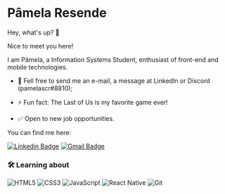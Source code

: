 # Pâmela Resende


Hey, what's up? &#x1F64B;

Nice to meet you here!

I am Pâmela, a Information Systems Student, enthusiast of front-end and mobile technologies.

- 💬 Fell free to send me an e-mail, a message at LinkedIn or Discord (pamelascr#8810);

- ⚡ Fun fact: The Last of Us is my favorite game ever!

- &#9989; Open to new job opportunities.

You can find me here:
 
[![Linkedin Badge](https://img.shields.io/badge/-Pamela_Resende-FF8c00?style=flat-square&logo=Linkedin&logoColor=white&link=https://www.linkedin.com/in/pamela-resende/)](https://www.linkedin.com/in/pamela-resende/) 
[![Gmail Badge](https://img.shields.io/badge/-pamelaschavesresende@gmail.com-FF8c00?style=flat-square&logo=Gmail&logoColor=white&link=mailto:pamelaschavesresende@gmail.com)](mailto:souzamatheusrian@gmail.com)

<h3 align="left">🛠 Learning about</h3>

  ![HTML5](https://img.shields.io/badge/-HTML5-E34F26?style=flat-square&logo=html5&logoColor=white)
  ![CSS3](https://img.shields.io/badge/-CSS3-549FDE?style=flat-square&logo=css3&logoColor=white)
  ![JavaScript](https://img.shields.io/badge/-JavaScript-F7B93E?style=flat-square&logo=javascript&logoColor=fff)
  ![React Native](https://img.shields.io/badge/-React%20Native-45b8d8?style=flat-square&logo=react&logoColor=white)
  ![Git](https://img.shields.io/badge/-Git-F05032?style=flat-square&logo=git&logoColor=white) 




